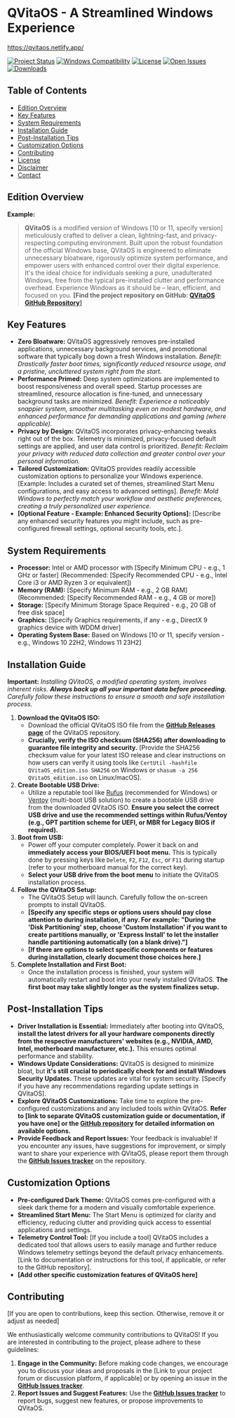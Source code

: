 # QVitaOS - A Streamlined Windows Experience
https://qvitaos.netlify.app/

[![Project Status](https://img.shields.io/badge/status-placeholder-blue)](https://shields.io/)
[![Windows Compatibility](https://img.shields.io/badge/Windows-10%20%7C%2011-blueviolet)](https://shields.io/)
[![License](https://img.shields.io/badge/license-MIT-green)](https://shields.io/)  [![Open Issues](https://img.shields.io/github/issues/QVitaLLC/QVitaOS)](https://github.com/QVitaLLC/QVitaOS/issues) [![Downloads](https://img.shields.io/github/downloads/QVitaLLC/QVitaOS/total.svg)](https://github.com/QVitaLLC/QVitaOS/releases)

## Table of Contents

- [Edition Overview](#edition-overview)
- [Key Features](#key-features)
- [System Requirements](#system-requirements)
- [Installation Guide](#installation-guide)
- [Post-Installation Tips](#post-installation-tips)
- [Customization Options](#customization-options)
- [Contributing](#contributing)
- [License](#license)
- [Disclaimer](#disclaimer)
- [Contact](#contact)

## Edition Overview

**Example:**

> **QVitaOS** is a modified version of Windows [10 or 11, specify version] meticulously crafted to deliver a clean, lightning-fast, and privacy-respecting computing environment.  Built upon the robust foundation of the official Windows base, QVitaOS is engineered to eliminate unnecessary bloatware, rigorously optimize system performance, and empower users with enhanced control over their digital experience. It's the ideal choice for individuals seeking a pure, unadulterated Windows, free from the typical pre-installed clutter and performance overhead.  Experience Windows as it should be – lean, efficient, and focused on you.  **[Find the project repository on GitHub: [QVitaOS GitHub Repository](https://github.com/QVitaLLC/QVitaOS)]**

## Key Features

*   **Zero Bloatware:**  QVitaOS aggressively removes pre-installed applications, unnecessary background services, and promotional software that typically bog down a fresh Windows installation. *Benefit: Drastically faster boot times, significantly reduced resource usage, and a pristine, uncluttered system right from the start.*
*   **Performance Primed:** Deep system optimizations are implemented to boost responsiveness and overall speed. Startup processes are streamlined, resource allocation is fine-tuned, and unnecessary background tasks are minimized. *Benefit: Experience a noticeably snappier system, smoother multitasking even on modest hardware, and enhanced performance for demanding applications and gaming (where applicable).*
*   **Privacy by Design:** QVitaOS incorporates privacy-enhancing tweaks right out of the box. Telemetry is minimized, privacy-focused default settings are applied, and user data control is prioritized. *Benefit: Reclaim your privacy with reduced data collection and greater control over your personal information.*
*   **Tailored Customization:** QVitaOS provides readily accessible customization options to personalize your Windows experience.  [Example: Includes a curated set of themes, streamlined Start Menu configurations, and easy access to advanced settings]. *Benefit: Mold Windows to perfectly match your workflow and aesthetic preferences, creating a truly personalized user experience.*
*   **[Optional Feature - Example: Enhanced Security Options]:** [Describe any enhanced security features you might include, such as pre-configured firewall settings, optional security tools, etc.].

## System Requirements

*   **Processor:** Intel or AMD processor with [Specify Minimum CPU - e.g., 1 GHz or faster] (Recommended: [Specify Recommended CPU - e.g.,  Intel Core i3 or AMD Ryzen 3 or equivalent])
*   **Memory (RAM):** [Specify Minimum RAM - e.g., 2 GB RAM] (Recommended: [Specify Recommended RAM - e.g., 4 GB or more])
*   **Storage:** [Specify Minimum Storage Space Required - e.g., 20 GB of free disk space]
*   **Graphics:** [Specify Graphics requirements, if any - e.g., DirectX 9 graphics device with WDDM driver]
*   **Operating System Base:** Based on Windows [10 or 11, specify version - e.g., Windows 10 22H2, Windows 11 23H2]

## Installation Guide

**Important:**  *Installing QVitaOS, a modified operating system, involves inherent risks. **Always back up all your important data before proceeding.** Carefully follow these instructions to ensure a smooth and safe installation process.*

1.  **Download the QVitaOS ISO:**
    *   Download the official QVitaOS ISO file from the **[GitHub Releases page](https://github.com/QVitaLLC/QVitaOS/releases)** of the QVitaOS repository.
    *   **Crucially, verify the ISO checksum (SHA256) after downloading to guarantee file integrity and security.** [Provide the SHA256 checksum value for your latest ISO release and clear instructions on how users can verify it using tools like `CertUtil -hashfile QVitaOS_edition.iso SHA256` on Windows or `shasum -a 256 QVitaOS_edition.iso` on Linux/macOS].
2.  **Create Bootable USB Drive:**
    *   Utilize a reputable tool like [Rufus](https://rufus.ie/) (recommended for Windows) or [Ventoy](https://www.ventoy.net/en/index.html) (multi-boot USB solution) to create a bootable USB drive from the downloaded QVitaOS ISO.  **Ensure you select the correct USB drive and use the recommended settings within Rufus/Ventoy (e.g., GPT partition scheme for UEFI, or MBR for Legacy BIOS if required).**
3.  **Boot from USB:**
    *   Power off your computer completely.  Power it back on and **immediately access your BIOS/UEFI boot menu.** This is typically done by pressing keys like `Delete`, `F2`, `F12`, `Esc`, or `F11` during startup (refer to your motherboard manual for the correct key).
    *   **Select your USB drive from the boot menu** to initiate the QVitaOS installation process.
4.  **Follow the QVitaOS Setup:**
    *   The QVitaOS Setup will launch. Carefully follow the on-screen prompts to install QVitaOS.
    *   **[Specify any specific steps or options users should pay close attention to during installation, if any. For example: "During the 'Disk Partitioning' step, choose 'Custom Installation' if you want to create partitions manually, or 'Express Install' to let the installer handle partitioning automatically (on a blank drive)."]**
    *   **[If there are options to select specific components or features during installation, clearly document those choices here.]**
5.  **Complete Installation and First Boot:**
    *   Once the installation process is finished, your system will automatically restart and boot into your newly installed QVitaOS.  **The first boot may take slightly longer as the system finalizes setup.**

## Post-Installation Tips

*   **Driver Installation is Essential:**  Immediately after booting into QVitaOS, **install the latest drivers for all your hardware components directly from the respective manufacturers' websites (e.g., NVIDIA, AMD, Intel, motherboard manufacturer, etc.).** This ensures optimal performance and stability.
*   **Windows Update Considerations:**  QVitaOS is designed to minimize bloat, but **it's still crucial to periodically check for and install Windows Security Updates.** These updates are vital for system security. [Specify if you have any recommendations regarding update settings in QVitaOS].
*   **Explore QVitaOS Customizations:** Take time to explore the pre-configured customizations and any included tools within QVitaOS.  **Refer to [link to separate QVitaOS customization guide or documentation, if you have one] or the [GitHub repository](https://github.com/QVitaLLC/QVitaOS) for detailed information on available options.**
*   **Provide Feedback and Report Issues:**  Your feedback is invaluable! If you encounter any issues, have suggestions for improvement, or simply want to share your experience with QVitaOS, please report them through the **[GitHub Issues tracker](https://github.com/QVitaLLC/QVitaOS/issues)** on the repository.

## Customization Options

*   **Pre-configured Dark Theme:** QVitaOS comes pre-configured with a sleek dark theme for a modern and visually comfortable experience.
*   **Streamlined Start Menu:** The Start Menu is optimized for clarity and efficiency, reducing clutter and providing quick access to essential applications and settings.
*   **Telemetry Control Tool:** [If you include a tool] QVitaOS includes a dedicated tool that allows users to easily manage and further reduce Windows telemetry settings beyond the default privacy enhancements. [Link to documentation or instructions for this tool, if applicable, or refer to the GitHub repository].
*   **[Add other specific customization features of QVitaOS here]**

## Contributing

[If you are open to contributions, keep this section. Otherwise, remove it or adjust as needed]

We enthusiastically welcome community contributions to QVitaOS! If you are interested in contributing to the project, please adhere to these guidelines:

1.  **Engage in the Community:**  Before making code changes, we encourage you to discuss your ideas and proposals in the [Link to your project forum or discussion platform, if applicable] or by opening an issue in the **[GitHub Issues tracker](https://github.com/QVitaLLC/QVitaOS/issues)**.
2.  **Report Issues and Suggest Features:**  Use the **[GitHub Issues tracker](https://github.com/QVitaLLC/QVitaOS/issues)** to report bugs, suggest new features, or propose improvements to QVitaOS.
